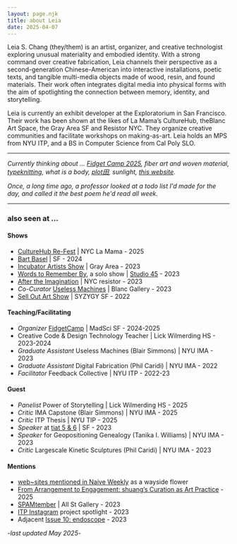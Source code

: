 ```yaml
---
layout: page.njk
title: about Leia
date: 2025-04-07
---
```

Leia S. Chang (they/them) is an artist, organizer, and creative technologist exploring unusual materiality and embodied identity. With a strong command over creative fabrication, Leia channels their perspective as a second-generation Chinese-American into interactive installations, poetic texts, and tangible multi-media objects made of wood, resin, and found materials. Their work often integrates digital media into physical forms with the aim of spotlighting the connection between memory, identity, and storytelling. 

Leia is currently an exhibit developer at the Exploratorium in San Francisco. Their work has been shown at the likes of La Mama’s CultureHub, theBlanc Art Space, the Gray Area SF and Resistor NYC. They organize creative communities and facilitate workshops on making-as-art. Leia holds an MPS from NYU ITP, and a BS in Computer Science from Cal Poly SLO.

---

*Currently thinking about ... [Fidget Camp 2025](https://fidgetcamp.com/), fiber art and woven material, [typeknitting](https://typeknitting.net/), what is a body, [plot田](https://www.instagram.com/plooooooot/), sunlight, [this website](/absolutely-everything).*

*Once, a long time ago, a professor looked at a todo list I'd made for the day, and called it the best poem he'd read all week.* 

---

### also seen at ...

#### Shows 
- [CultureHub Re-Fest](https://www.culturehub.org/re-fest-2025) | NYC La Mama - 2025
- [Bart Basel](https://bartbasel.org/) | SF - 2024
- [Incubator Artists Show](https://grayarea.org/event/gray-area-incubator-salon-2023-2/) | Gray Area - 2023
- [Words to Remember By](https://leiac.me/content/2024/2024-01-01_Words-to-Remember-By/), a solo show | [Studio 45](https://www.workatthestudio.com) - 2023
- [After the Imagination](https://www.instagram.com/p/CqMdQHeNFD9/) | NYC resistor - 2023 
- *Co-Curator* [Useless Machines](https://www.theblanc.art/exhibition/useless-machines-a-curated-student-show) | Blanc Gallery - 2023
- [Sell Out Art Show](https://www.syzygysf.com/event-details/sell-out-art-show) | SYZYGY SF - 2022 

#### Teaching/Facilitating
- *Organizer* [FidgetCamp](https://fidgetcamp.com) | MadSci SF - 2024-2025 
- Creative Code & Design Technology Teacher | Lick Wilmerding HS - 2023-2024 
- *Graduate Assistant* Useless Machines (Blair Simmons) | NYU IMA - 2023 
- *Graduate Assistant* Digital Fabrication (Phil Caridi) | NYU IMA - 2022 
- *Facilitator* Feedback Collective | NYU ITP - 2022-23 

#### Guest
- *Panelist* Power of Storytelling | Lick Wilmerding HS - 2025 
- *Critic* IMA Capstone (Blair Simmons) | NYU IMA - 2025
- *Critic* ITP Thesis | NYU TIP - 2025
- *Speaker* at [tiat 5 & 6](https://ashherr.github.io/tiat/) | SF - 2023
- *Speaker* for Geopositioning Genealogy (Tanika I. Williams) | NYU IMA - 2023
- *Critic* Largescale Kinetic Sculptures (Phil Caridi) | NYU IMA - 2023 

#### Mentions
- [web~sites mentioned in Naive Weekly](https://www.naiveweekly.com/i/161743652/wayside-flowers) as a wayside flower
- [From Arrangement to Engagement: shuang’s Curation as Art Practice](https://www.art-insider.com/from-arrangement-to-engagement-shuangs-curation-as-art-practice/7144) - 2025 
- [SPAMtember](https://hudsonweekly.com/spamtember-unveils-playful-creativity-a-humorous-exploration-of-cultural-identity-at-all-street-gallery/) | All St Gallery - 2023
- [ITP Instagram](https://www.instagram.com/p/CoyVPdUAt1P/) project spotlight - 2023 
- Adjacent [Issue 10: endoscope](https://adjacent-ecoscope.itp.io/Noting-the-Details) - 2023 

-*last updated May 2025*-
